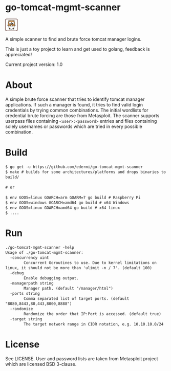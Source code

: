 # go-tomcat-mgmt-scanner

[![baby-gopher](https://raw.githubusercontent.com/drnic/babygopher-site/gh-pages/images/babygopher-logo-small.png)](http://www.babygopher.org)

A simple scanner to find and brute force tomcat manager logins.

This is just a toy project to learn and get used to golang, feedback is appreciated!

Current project version: 1.0 

# About

A simple brute force scanner that tries to identify tomcat manager applications. If such a manager is found, it tries to find valid login credentials by trying common combinations.
The initial wordlists for credential brute forcing are those from Metasploit. The scanner supports userpass files containing `<user>:<password>` entries and files containing solely usernames or passwords which are tried in every possible combination.

# Build

```
$ go get -u https://github.com/edermi/go-tomcat-mgmt-scanner
$ make # builds for some architectures/platforms and drops binaries to build/

# or

$ env GOOS=linux GOARCH=arm GOARM=7 go build # Raspberry Pi
$ env GOOS=windows GOARCH=amd64 go build # x64 Windows
$ env GOOS=linux GOARCH=amd64 go build # x64 linux
$ ....
```

# Run

```
./go-tomcat-mgmt-scanner -help
Usage of ./go-tomcat-mgmt-scanner:
  -concurrency uint
    	Concurrent Goroutines to use. Due to kernel limitations on linux, it should not be more than 'ulimit -n / 7'. (default 100)
  -debug
    	Enable debugging output.
  -managerpath string
    	Manager path. (default "/manager/html")
  -ports string
    	Comma separated list of target ports. (default "8080,8443,80,443,8000,8888")
  -randomize
    	Randomize the order that IP:Port is accessed. (default true)
  -target string
    	The target network range in CIDR notation, e.g. 10.10.10.0/24
```

# License

See LICENSE. User and password lists are taken from Metasploit project which are licensed BSD 3-clause.